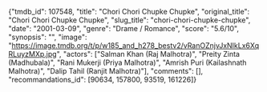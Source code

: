{"tmdb_id": 107548, "title": "Chori Chori Chupke Chupke", "original_title": "Chori Chori Chupke Chupke", "slug_title": "chori-chori-chupke-chupke", "date": "2001-03-09", "genre": "Drame / Romance", "score": "5.6/10", "synopsis": "", "image": "https://image.tmdb.org/t/p/w185_and_h278_bestv2/vRanOZnjvJxNIkLx6XqRLuyzMXp.jpg", "actors": ["Salman Khan (Raj Malhotra)", "Preity Zinta (Madhubala)", "Rani Mukerji (Priya Malhotra)", "Amrish Puri (Kailashnath Malhotra)", "Dalip Tahil (Ranjit Malhotra)"], "comments": [], "recommandations_id": [90634, 157800, 93519, 161226]}